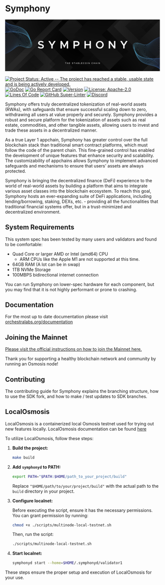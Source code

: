 # Symphony

![Banner!](assets/banner.png)

[![Project Status: Active -- The project has reached a stable, usable
state and is being actively
developed.](https://img.shields.io/badge/repo%20status-Active-green.svg?style=flat-square)](https://www.repostatus.org/#active)
[![GoDoc](https://img.shields.io/badge/godoc-reference-blue?style=flat-square&logo=go)](https://pkg.go.dev/github.com/osmosis-labs/osmosis/v11)
[![Go Report
Card](https://goreportcard.com/badge/github.com/osmosis-labs/osmosis?style=flat-square)](https://goreportcard.com/report/github.com/osmosis-labs/osmosis/v11)
[![Version](https://img.shields.io/github/tag/osmosis-labs/osmosis.svg?style=flat-square)](https://github.com/osmosis-labs/osmosis/releases/latest)
[![License:
Apache-2.0](https://img.shields.io/github/license/osmosis-labs/osmosis.svg?style=flat-square)](https://github.com/osmosis-labs/osmosis/blob/main/LICENSE)
[![Lines Of
Code](https://img.shields.io/tokei/lines/github/osmosis-labs/osmosis?style=flat-square)](https://github.com/osmosis-labs/osmosis)
[![GitHub
Super-Linter](https://img.shields.io/github/actions/workflow/status/osmosis-labs/osmosis/lint.yml?style=flat-square&label=Lint)](https://github.com/marketplace/actions/super-linter)
[![Discord](https://badgen.net/badge/icon/discord?icon=discord&label)](https://discord.gg/osmosis)

Symphony offers truly decentralized tokenization of real-world assets (RWAs), with safeguards that ensure successful scaling down to zero, withdrawing all users at value properly and securely. Symphony provides a robust and secure platform for the tokenization of assets such as real estate, commodities, and other tangible assets, allowing users to invest and trade these assets in a decentralized manner.

As a true Layer 1 appchain, Symphony has greater control over the full blockchain stack than traditional smart contract platforms, which must follow the code of the parent chain. This fine-grained control has enabled the development of unique features that enhance security and scalability. The customizability of appchains allows Symphony to implement advanced safeguards and mechanisms to ensure that users' assets are always protected.

Symphony is bringing the decentralized finance (DeFi) experience to the world of real-world assets by building a platform that aims to integrate various asset classes into the blockchain ecosystem. To reach this goal, Symphony hosts an ever-expanding suite of DeFi applications, including lending/borrowing, staking, DEXs, etc. - providing all the functionalities that traditional financial systems offer, but in a trust-minimized and decentralized environment.

## System Requirements

This system spec has been tested by many users and validators and found
to be comfortable:

- Quad Core or larger AMD or Intel (amd64) CPU
  - ARM CPUs like the Apple M1 are not supported at this time.
- 64GB RAM (A lot can be in swap)
- 1TB NVMe Storage
- 100MBPS bidirectional internet connection

You can run Symphony on lower-spec hardware for each component, but you
may find that it is not highly performant or prone to crashing.

## Documentation

For the most up to date documentation please visit
[orchestralabs.org/documentation](https://orchestralabs.org/documentation/)

## Joining the Mainnet

[Please visit the official instructions on how to join the Mainnet
here.](https://docs.osmosis.zone/overview/validate/joining-mainnet)

Thank you for supporting a healthy blockchain network and community by
running an Osmosis node!

## Contributing

The contributing guide for Symphony explains the branching structure, how
to use the SDK fork, and how to make / test updates to SDK branches.

## LocalOsmosis

LocalOsmosis is a containerized local Osmosis testnet used for trying out new features locally.
LocalOsmosis documentation can be found [here](https://github.com/osmosis-labs/osmosis/tree/main/tests/localosmosis)

To utilize LocalOsmosis, follow these steps:

1. **Build the project:**

   ```bash
   make build
   ```

2. **Add `symphonyd` to PATH:**

   ```bash
   export PATH="$PATH:$HOME/path_to_your_project/build"
   ```

   Replace `"$HOME/path/to/your/project/build"` with the actual path to the `build` directory in your project.

3. **Configure localnet:**

   Before executing the script, ensure it has the necessary permissions.
   You can grant permission by running:

   ```bash
   chmod +x ./scripts/multinode-local-testnet.sh
   ```

   Then, run the script:

   ```bash
   ./scripts/multinode-local-testnet.sh
   ```

4. **Start localnet:**
   ```bash
   symphonyd start --home=$HOME/.symphonyd/validator1
   ```

These steps ensure the proper setup and execution of LocalOsmosis for your use.
